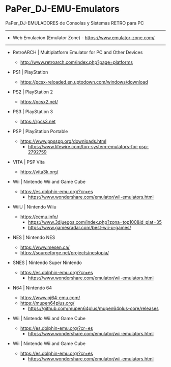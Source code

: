 # PaPer_DJ-EMU-Emulators
PaPer_DJ-EMULADORES de Consolas y Sistemas RETRO para PC

------------------------------------------------------------

* Web Emulacion (Emulator Zone)
        - https://www.emulator-zone.com/

------------------------------------------------------------

* RetroARCH | Multiplatform Emulator for PC and Other Devices
  - http://www.retroarch.com/index.php?page=platforms


* PS1 | PlayStation
  - https://pcsx-reloaded.en.uptodown.com/windows/download


* PS2 | PlayStation 2
  - https://pcsx2.net/


* PS3 | PlayStation 3
  - https://rpcs3.net


* PSP | PlayStation Portable 
  - https://www.ppsspp.org/downloads.html
    * https://www.lifewire.com/top-system-emulators-for-psp-2792759


* VITA | PSP Vita 
  - https://vita3k.org/
 

* Wii | Nintendo Wii and Game Cube
  - https://es.dolphin-emu.org/?cr=es
    * https://www.wondershare.com/emulator/wii-emulators.html

* WiiU | Nintendo Wiiu
  - https://cemu.info/
    * https://www.3djuegos.com/index.php?zona=top100&id_plat=35
    * https://www.gamesradar.com/best-wii-u-games/
    
* NES | Nintendo NES
  - https://www.mesen.ca/
  - https://sourceforge.net/projects/nestopia/
    
* SNES | Nintendo Super Nintendo
  - https://es.dolphin-emu.org/?cr=es
    * https://www.wondershare.com/emulator/wii-emulators.html
    
* N64 | Nintendo 64
  - https://www.pj64-emu.com/
  - https://mupen64plus.org/
    * https://github.com/mupen64plus/mupen64plus-core/releases
    
* Wii | Nintendo Wii and Game Cube
  - https://es.dolphin-emu.org/?cr=es
    * https://www.wondershare.com/emulator/wii-emulators.html
    
* Wii | Nintendo Wii and Game Cube
  - https://es.dolphin-emu.org/?cr=es
    * https://www.wondershare.com/emulator/wii-emulators.html

